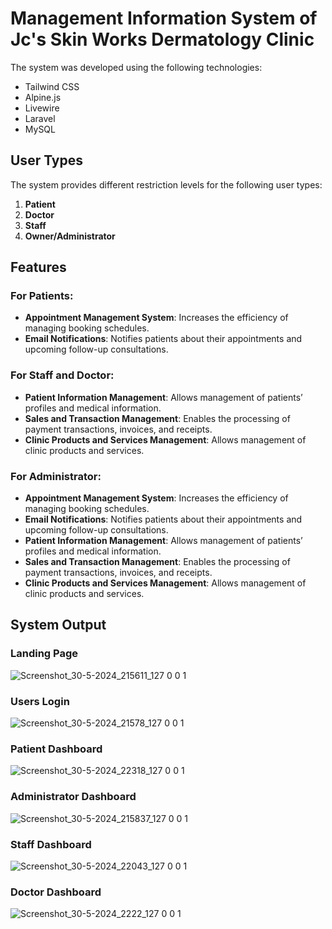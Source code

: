 # Management Information System of Jc's Skin Works Dermatology Clinic

The system was developed using the following technologies:
- Tailwind CSS
- Alpine.js
- Livewire
- Laravel
- MySQL

## User Types

The system provides different restriction levels for the following user types:
1. **Patient**
2. **Doctor**
3. **Staff**
4. **Owner/Administrator**

## Features

### For Patients:
- **Appointment Management System**: Increases the efficiency of managing booking schedules.
- **Email Notifications**: Notifies patients about their appointments and upcoming follow-up consultations.

### For Staff and Doctor:
- **Patient Information Management**: Allows management of patients’ profiles and medical information.
- **Sales and Transaction Management**: Enables the processing of payment transactions, invoices, and receipts.
- **Clinic Products and Services Management**: Allows management of clinic products and services.

### For Administrator:
- **Appointment Management System**: Increases the efficiency of managing booking schedules.
- **Email Notifications**: Notifies patients about their appointments and upcoming follow-up consultations.
- **Patient Information Management**: Allows management of patients’ profiles and medical information.
- **Sales and Transaction Management**: Enables the processing of payment transactions, invoices, and receipts.
- **Clinic Products and Services Management**: Allows management of clinic products and services.

## System Output

### Landing Page

![Screenshot_30-5-2024_215611_127 0 0 1](https://github.com/Jhoneric12/mis-of-jc-skin-works/assets/95606482/b728a33d-7f93-4733-8545-d5f0d38f1547)

### Users Login

![Screenshot_30-5-2024_21578_127 0 0 1](https://github.com/Jhoneric12/mis-of-jc-skin-works/assets/95606482/6f028865-bdca-4c00-abec-aa78f6b7daf4)

### Patient Dashboard

![Screenshot_30-5-2024_22318_127 0 0 1](https://github.com/Jhoneric12/mis-of-jc-skin-works/assets/95606482/32b38714-8ebc-431f-8a99-c76a8f65fa89)

### Administrator Dashboard

![Screenshot_30-5-2024_215837_127 0 0 1](https://github.com/Jhoneric12/mis-of-jc-skin-works/assets/95606482/e90ad772-f011-48f4-b457-6bfdab86dace)

### Staff Dashboard

![Screenshot_30-5-2024_22043_127 0 0 1](https://github.com/Jhoneric12/mis-of-jc-skin-works/assets/95606482/99f99eb0-eb39-4264-a215-6ab0ff6df8fe)

### Doctor Dashboard

![Screenshot_30-5-2024_2222_127 0 0 1](https://github.com/Jhoneric12/mis-of-jc-skin-works/assets/95606482/a6f37d77-aa36-4994-9fbf-922db289ae22)






